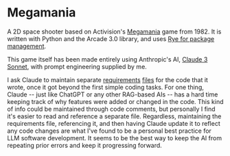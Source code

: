 # Megamania

A 2D space shooter based on Activision's [Megamania](https://en.wikipedia.org/wiki/Megamania) game from 1982. It is written with Python and the Arcade 3.0 library, and uses [Rye for package management](https://rye.astral.sh/).

This game itself has been made entirely using Anthropic's AI, [Claude 3 Sonnet](https://claude.ai), with prompt engineering supplied by me.

I ask Claude to maintain separate [requirements](https://github.com/bcorfman/megamania/blob/main/actions_req.txt) [files](https://github.com/bcorfman/megamania/blob/main/game_requirements.txt) for the code that it wrote, once it got beyond the first simple coding tasks. For one thing, Claude -- just like ChatGPT or any other RAG-based AIs -- has a hard time keeping track of why features were added or changed in the code. This kind of info could be maintained through code comments, but personally I find it's easier to read and reference a separate file. Regardless, maintaining the requirements file, referencing it, and then having Claude update it to reflect any code changes are what I've found to be a personal best practice for LLM software development. It seems to be the best way to keep the AI from repeating prior errors and keep it progressing forward.
